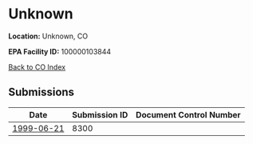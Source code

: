 # Unknown

**Location:** Unknown, CO

**EPA Facility ID:** 100000103844

[Back to CO Index](../../index.md)

## Submissions

| Date | Submission ID | Document Control Number |
|------|--------------|-------------------------|
| [1999-06-21](submissions/8300.md) | 8300 |  |
